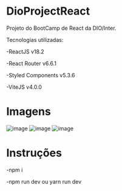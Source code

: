 # DioProjectReact

Projeto do BootCamp de React da DIO/Inter.

Tecnologias utilizadas:

-ReactJS v18.2

-React Router v6.6.1

-Styled Components v5.3.6

-ViteJS v4.0.0

# Imagens

![image](https://user-images.githubusercontent.com/66140734/211221784-2d1f26ad-722a-4830-83cf-b83ab3a46093.png)
![image](https://user-images.githubusercontent.com/66140734/211221796-19b3fb05-f7e4-4c27-aa1a-e376fc103645.png)
![image](https://user-images.githubusercontent.com/66140734/211221805-2500addf-1b4e-4e36-bb9d-31c5694f9810.png)

# Instruções

-npm i

-npm run dev ou yarn run dev
